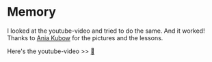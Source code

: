 # Memory

I looked at the youtube-video and tried to do the same. And it worked!
Thanks to [Ania Kubow](https://github.com/kubowania) for the pictures and the lessons. 

Here's the youtube-video >> [🍔](https://www.youtube.com/watch?v=lhNdUVh3qCc&t=301s&ab_channel=freeCodeCamp.org&fbclid=IwAR2xPCacMHqQS-oF7qtuX_W3otA3GYADSA2joAL8aV7OkpChLcciYj9YSDA)
